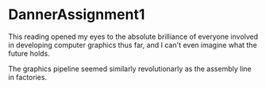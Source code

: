 # DannerAssignment1

This reading opened my eyes to the absolute brilliance of everyone involved in developing computer graphics thus far, and I can't even imagine what the future holds.

The graphics pipeline seemed similarly revolutionarly as the assembly line in factories. 